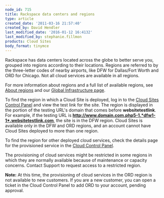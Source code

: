 ```yaml
---
node_id: 715
title: Rackspace data centers and regions
type: article
created_date: '2011-03-16 21:57:40'
created_by: David Hendler
last_modified_date: '2016-01-12 16:4132'
last_modified_by: stephanie.fillmon
products: Cloud Sites
body_format: tinymce
---
```


Rackspace has data centers located across the globe to better serve you,
grouped into regions according to their locations. Regions are referred
to by the three-letter codes of nearby airports, like DFW for
Dallas/Fort Worth and ORD for Chicago. Not all cloud services are
available in all regions.

For more information about regions and a full list of available regions,
see [About
regions](/knowledge_center/article/about-regions) and our [Global
Infrastructure page](http://www.rackspace.com/about/datacenters/).

To find the region in which a Cloud Site is deployed, log in to the
[Cloud Sites Control Panel](https://manage.rackspacecloud.com/) and view
the test link for the site. The region is displayed in the portion of
the testing URL's domain that comes before **websitetestlink**. For
example, if the testing URL is
**http://www.domain.com.php5-1.*dfw1-1*.websitetestlink.com**, the site
is in the DFW region. Cloud Sites is available only in the DFW and ORD
regions, and an account cannot have Cloud Sites deployed to more than
one region.

To find the region for other deployed cloud services, check the details
page for the provisioned service in the [Cloud Control
Panel](https://mycloud.rackspace.com/).

The provisioning of cloud services might be restricted in some regions
in which they are normally available because of maintenance or capacity
concerns. Contact Support to request access to a restricted region.

**Note:** At this time, the provisioning of cloud services in the ORD
region is not available to new customers. If you are a new customer, you
can open a ticket in the Cloud Control Panel to add ORD to your account,
pending approval.

